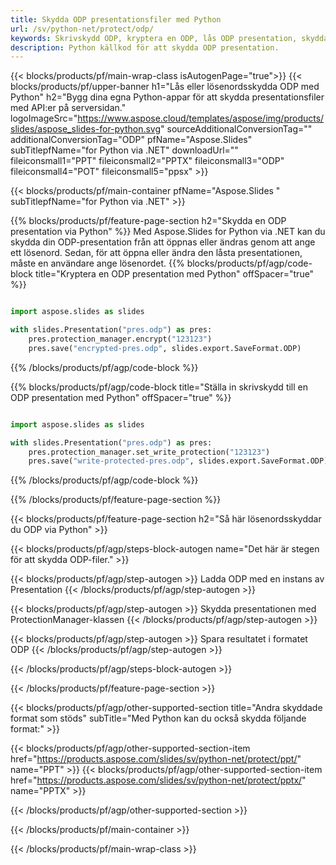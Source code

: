 ```yaml
---
title: Skydda ODP presentationsfiler med Python
url: /sv/python-net/protect/odp/
keywords: Skrivskydd ODP, kryptera en ODP, lås ODP presentation, skydda ODP
description: Python källkod för att skydda ODP presentation.
---
```


{{< blocks/products/pf/main-wrap-class isAutogenPage="true">}}
{{< blocks/products/pf/upper-banner h1="Lås eller lösenordsskydda ODP med Python" h2="Bygg dina egna Python-appar för att skydda presentationsfiler med API:er på serversidan." logoImageSrc="https://www.aspose.cloud/templates/aspose/img/products/slides/aspose_slides-for-python.svg" sourceAdditionalConversionTag="" additionalConversionTag="ODP" pfName="Aspose.Slides" subTitlepfName="for Python via .NET" downloadUrl="" fileiconsmall1="PPT" fileiconsmall2="PPTX" fileiconsmall3="ODP" fileiconsmall4="POT" fileiconsmall5="ppsx" >}}

{{< blocks/products/pf/main-container pfName="Aspose.Slides " subTitlepfName="for Python via .NET" >}}

{{% blocks/products/pf/feature-page-section  h2="Skydda en ODP presentation via Python" %}}
Med Aspose.Slides for Python via .NET kan du skydda din ODP-presentation från att öppnas eller ändras genom att ange ett lösenord. Sedan, för att öppna eller ändra den låsta presentationen, måste en användare ange lösenordet.
{{% blocks/products/pf/agp/code-block title="Kryptera en ODP presentation med Python" offSpacer="true" %}}

```py

import aspose.slides as slides

with slides.Presentation("pres.odp") as pres:
    pres.protection_manager.encrypt("123123")
    pres.save("encrypted-pres.odp", slides.export.SaveFormat.ODP)
```

{{% /blocks/products/pf/agp/code-block %}}

{{% blocks/products/pf/agp/code-block title="Ställa in skrivskydd till en ODP presentation med Python" offSpacer="true" %}}

```py

import aspose.slides as slides

with slides.Presentation("pres.odp") as pres:
    pres.protection_manager.set_write_protection("123123")
    pres.save("write-protected-pres.odp", slides.export.SaveFormat.ODP)
```

{{% /blocks/products/pf/agp/code-block %}}

{{% /blocks/products/pf/feature-page-section %}}

{{< blocks/products/pf/feature-page-section  h2="Så här lösenordsskyddar du ODP via Python" >}}

{{< blocks/products/pf/agp/steps-block-autogen name="Det här är stegen för att skydda ODP-filer." >}}

{{< blocks/products/pf/agp/step-autogen >}}
Ladda ODP med en instans av Presentation
{{< /blocks/products/pf/agp/step-autogen >}}

{{< blocks/products/pf/agp/step-autogen >}}
Skydda presentationen med ProtectionManager-klassen
{{< /blocks/products/pf/agp/step-autogen >}}

{{< blocks/products/pf/agp/step-autogen >}}
Spara resultatet i formatet ODP
{{< /blocks/products/pf/agp/step-autogen >}}

{{< /blocks/products/pf/agp/steps-block-autogen >}}

{{< /blocks/products/pf/feature-page-section >}}

{{< blocks/products/pf/agp/other-supported-section title="Andra skyddade format som stöds" subTitle="Med Python kan du också skydda följande format:" >}}

{{< blocks/products/pf/agp/other-supported-section-item href="https://products.aspose.com/slides/sv/python-net/protect/ppt/" name="PPT" >}}
{{< blocks/products/pf/agp/other-supported-section-item href="https://products.aspose.com/slides/sv/python-net/protect/pptx/" name="PPTX" >}}


{{< /blocks/products/pf/agp/other-supported-section >}}

{{< /blocks/products/pf/main-container >}}
    
{{< /blocks/products/pf/main-wrap-class >}}